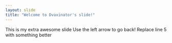 ```yaml
---
layout: slide
title: "Welcome to Dvaxinator's slide!"
---
```

This is my extra awesome slide
Use the left arrow to go back!
Replace line 5 with something better
